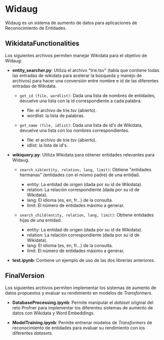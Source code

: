 # Widaug

Widaug es un sistema de aumento de datos para aplicaciones de Reconocimiento de Entidades.

## WikidataFunctionalities

Los siguientes archivos permiten manejar Wikidata para el objetivo de Widaug:

- **entity_searcher.py**: Utiliza el archivo "trie.tsv" (tabla que contiene todas las entradas de wikidata para acelerar la búsqueda y manejo de archivos) para hacer una conversión entre nombre e id de las diferentes entradas de Wikidata.

	- `get_id (file, wordlist)`: Dada una lista de nombres de entidades, devuelve una lista con la id correspondiente a cada palabra.
		- file: el archivo de trie.tsv (abierto).
		- wordlist: la lista de palabras.

	- `get_name (file, idlist)`: Dada una lista de id's de Wikidata, devuelve una lista con los nombres correspondientes.
		- file: el archivo de trie.tsv (abierto).
		- idlist: la lista de id's.

-  **wikiquery</span>.py**: Utiliza Wikidata para obtener entidades relevantes para Widaug.

	- `search_sib(entity, relation, lang, limit)`: Obtiene "entidades hermanas" (entidades con el mismo padre) de una entidad.
		- entity: La entidad de origen (dada por su id de Wikidata).
		- relation: La relación correspondiente (dada por su id de Wikidata).
		- lang: El idioma (es, en, fr...) de la consulta.
		- limit: El número de entidades máximo a generar.

	- `search_child(entity, relation, lang, limit)`: Obtiene entidades hijas de una entidad.
		- entity: La entidad de origen (dada por su id de Wikidata).
		- relation: La relación correspondiente (dada por su id de Wikidata).
		- lang: El idioma (es, en, fr...) de la consulta.
		- limit: El número de entidades máximo a generar.

- **test.ipynb**: Contiene un ejemplo de uso de las dos librerias anteriores.

## FinalVersion

Los siguientes archivos permiten implementar los sistemas de aumento de datos propuestos y evaluar su rendimiento en modelos de *Transformers*.

- **DatabaseProcessing.ipynb**: Permite manipular el *dataset* original del reto Profner para implementar los diferentes sistemas de aumento de datos con Wikidata y Word Embeddings.

- **ModelTraining.ipynb**: Permite entrenar modelos de *Transformers* de reconocimiento de entidades para evaluar su rendimiento con los diferentes *datasets*.